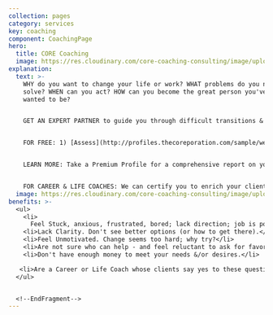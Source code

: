 ```yaml
---
collection: pages
category: services
key: coaching
component: CoachingPage
hero:
  title: CORE Coaching
  image: https://res.cloudinary.com/core-coaching-consulting/image/upload/v1596493058/pexels-pixabay-161154_uftaqi.jpg
explanation:
  text: >-
    WHY do you want to change your life or work? WHAT problems do you need to
    solve? WHEN can you act? HOW can you become the great person you've always
    wanted to be?


    GET AN EXPERT PARTNER to guide you through difficult transitions & remove obstacles so you can transform yourself into a powerful holistic leader of every part of your life, work, & relationships. 


    FOR FREE: 1) [Assess](http://profiles.thecoreporation.com/sample/welcome) your greatest strength and liability; 2) Career Compass Report; 3) SOS: Switch Off Stress app; 4) Instructional Videos.


    LEARN MORE: Take a Premium Profile for a comprehensive report on your strengths and weaknesses (plus specific ways to improve them).... Check out our excellent programs (Productivity, Stress, Prospering, Leading Your Life and Work \[seminar or the 3-month implementation program])...OR click the message link to ask questions &/or explore how one-on-one CORE Coaching could change your life, work & relationships, now and forever


    FOR CAREER & LIFE COACHES: We can certify you to enrich your clients with The Balancing Act's holistic processes, programs and profiles.
  image: https://res.cloudinary.com/core-coaching-consulting/image/upload/v1600816113/Coaching_cropped_ibup02.jpg
benefits: >-
  <ul>
    <li>
      Feel Stuck, anxious, frustrated, bored; lack direction; job is poor fit.</li>
    <li>Lack Clarity. Don't see better options (or how to get there).</li>
    <li>Feel Unmotivated. Change seems too hard; why try?</li>
    <li>Are not sure who can help - and feel reluctant to ask for favors.</li>
    <li>Don't have enough money to meet your needs &/or desires.</li>

   <li>Are a Career or Life Coach whose clients say yes to these questions.</li>
  </ul>


  <!--EndFragment-->
---
```

